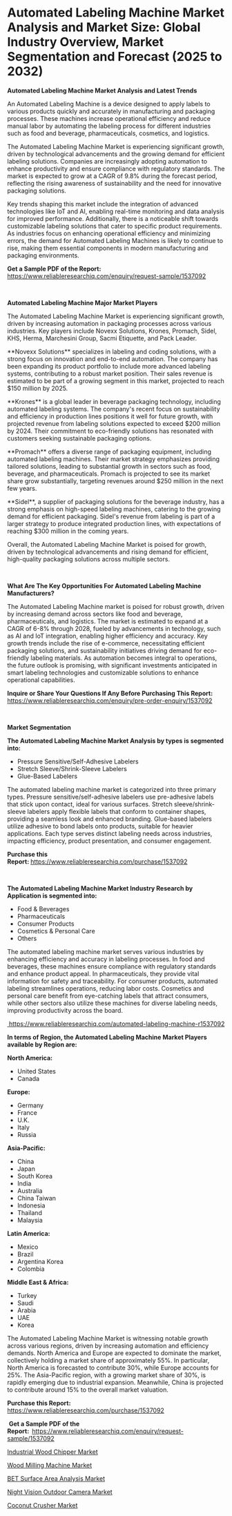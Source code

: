<p><h1>Automated Labeling Machine Market Analysis and Market Size: Global Industry Overview, Market Segmentation and Forecast (2025 to 2032)</h1></p><p><strong>Automated Labeling Machine Market Analysis and Latest Trends</strong></p>
<p><p>An Automated Labeling Machine is a device designed to apply labels to various products quickly and accurately in manufacturing and packaging processes. These machines increase operational efficiency and reduce manual labor by automating the labeling process for different industries such as food and beverage, pharmaceuticals, cosmetics, and logistics. </p><p>The Automated Labeling Machine Market is experiencing significant growth, driven by technological advancements and the growing demand for efficient labeling solutions. Companies are increasingly adopting automation to enhance productivity and ensure compliance with regulatory standards. The market is expected to grow at a CAGR of 9.8% during the forecast period, reflecting the rising awareness of sustainability and the need for innovative packaging solutions. </p><p>Key trends shaping this market include the integration of advanced technologies like IoT and AI, enabling real-time monitoring and data analysis for improved performance. Additionally, there is a noticeable shift towards customizable labeling solutions that cater to specific product requirements. As industries focus on enhancing operational efficiency and minimizing errors, the demand for Automated Labeling Machines is likely to continue to rise, making them essential components in modern manufacturing and packaging environments.</p></p>
<p><strong>Get a Sample PDF of the Report:&nbsp;</strong> <a href="https://www.reliableresearchiq.com/enquiry/request-sample/1537092?utm_campaign=1144&utm_medium=2&utm_source=Github&utm_content=ia&utm_term=11042025&utm_id=automated-labeling-machine">https://www.reliableresearchiq.com/enquiry/request-sample/1537092</a></p>
<p>&nbsp;</p>
<p><strong>Automated Labeling Machine Major Market Players</strong></p>
<p><p>The Automated Labeling Machine Market is experiencing significant growth, driven by increasing automation in packaging processes across various industries. Key players include Novexx Solutions, Krones, Promach, Sidel, KHS, Herma, Marchesini Group, Sacmi Etiquette, and Pack Leader.</p><p>**Novexx Solutions** specializes in labeling and coding solutions, with a strong focus on innovation and end-to-end automation. The company has been expanding its product portfolio to include more advanced labeling systems, contributing to a robust market position. Their sales revenue is estimated to be part of a growing segment in this market, projected to reach $150 million by 2025.</p><p>**Krones** is a global leader in beverage packaging technology, including automated labeling systems. The company's recent focus on sustainability and efficiency in production lines positions it well for future growth, with projected revenue from labeling solutions expected to exceed $200 million by 2024. Their commitment to eco-friendly solutions has resonated with customers seeking sustainable packaging options.</p><p>**Promach** offers a diverse range of packaging equipment, including automated labeling machines. Their market strategy emphasizes providing tailored solutions, leading to substantial growth in sectors such as food, beverage, and pharmaceuticals. Promach is projected to see its market share grow substantially, targeting revenues around $250 million in the next few years.</p><p>**Sidel**, a supplier of packaging solutions for the beverage industry, has a strong emphasis on high-speed labeling machines, catering to the growing demand for efficient packaging. Sidel's revenue from labeling is part of a larger strategy to produce integrated production lines, with expectations of reaching $300 million in the coming years.</p><p>Overall, the Automated Labeling Machine Market is poised for growth, driven by technological advancements and rising demand for efficient, high-quality packaging solutions across multiple sectors.</p></p>
<p>&nbsp;</p>
<p><strong>What Are The Key Opportunities For Automated Labeling Machine Manufacturers?</strong></p>
<p><p>The Automated Labeling Machine market is poised for robust growth, driven by increasing demand across sectors like food and beverage, pharmaceuticals, and logistics. The market is estimated to expand at a CAGR of 6-8% through 2028, fueled by advancements in technology, such as AI and IoT integration, enabling higher efficiency and accuracy. Key growth trends include the rise of e-commerce, necessitating efficient packaging solutions, and sustainability initiatives driving demand for eco-friendly labeling materials. As automation becomes integral to operations, the future outlook is promising, with significant investments anticipated in smart labeling technologies and customizable solutions to enhance operational capabilities.</p></p>
<p><strong>Inquire or Share Your Questions If Any Before Purchasing This Report:</strong> <a href="https://www.reliableresearchiq.com/enquiry/pre-order-enquiry/1537092?utm_campaign=1144&utm_medium=2&utm_source=Github&utm_content=ia&utm_term=11042025&utm_id=automated-labeling-machine">https://www.reliableresearchiq.com/enquiry/pre-order-enquiry/1537092</a></p>
<p>&nbsp;</p>
<p><strong>Market Segmentation</strong></p>
<p><strong>The Automated Labeling Machine Market Analysis by types is segmented into:</strong></p>
<p><ul><li>Pressure Sensitive/Self-Adhesive Labelers</li><li>Stretch Sleeve/Shrink-Sleeve Labelers</li><li>Glue-Based Labelers</li></ul></p>
<p><p>The automated labeling machine market is categorized into three primary types. Pressure sensitive/self-adhesive labelers use pre-adhesive labels that stick upon contact, ideal for various surfaces. Stretch sleeve/shrink-sleeve labelers apply flexible labels that conform to container shapes, providing a seamless look and enhanced branding. Glue-based labelers utilize adhesive to bond labels onto products, suitable for heavier applications. Each type serves distinct labeling needs across industries, impacting efficiency, product presentation, and consumer engagement.</p></p>
<p><strong>Purchase this Report:&nbsp;</strong><a href="https://www.reliableresearchiq.com/purchase/1537092?utm_campaign=1144&utm_medium=2&utm_source=Github&utm_content=ia&utm_term=11042025&utm_id=automated-labeling-machine">https://www.reliableresearchiq.com/purchase/1537092</a></p>
<p>&nbsp;</p>
<p><strong>The Automated Labeling Machine Market Industry Research by Application is segmented into:</strong></p>
<p><ul><li>Food & Beverages</li><li>Pharmaceuticals</li><li>Consumer Products</li><li>Cosmetics & Personal Care</li><li>Others</li></ul></p>
<p><p>The automated labeling machine market serves various industries by enhancing efficiency and accuracy in labeling processes. In food and beverages, these machines ensure compliance with regulatory standards and enhance product appeal. In pharmaceuticals, they provide vital information for safety and traceability. For consumer products, automated labeling streamlines operations, reducing labor costs. Cosmetics and personal care benefit from eye-catching labels that attract consumers, while other sectors also utilize these machines for diverse labeling needs, improving productivity across the board.</p></p>
<p><a href="https://www.reliableresearchiq.com/automated-labeling-machine-r1537092?utm_campaign=1144&utm_medium=2&utm_source=Github&utm_content=ia&utm_term=11042025&utm_id=automated-labeling-machine">&nbsp;https://www.reliableresearchiq.com/automated-labeling-machine-r1537092</a></p>
<p><strong>In terms of Region, the Automated Labeling Machine Market Players available by Region are:</strong></p>
<p>
    <p> <strong> North America: </strong>
        <ul>
            <li>United States</li>
            <li>Canada</li>
        </ul>
        </p> 
    <p> <strong> Europe: </strong>
        <ul>
            <li>Germany</li>
            <li>France</li>
            <li>U.K.</li>
            <li>Italy</li>
            <li>Russia</li>
        </ul>
        </p> 
    <p> <strong> Asia-Pacific: </strong>
        <ul>
            <li>China</li>
            <li>Japan</li>
            <li>South Korea</li>
            <li>India</li>
            <li>Australia</li>
            <li>China Taiwan</li>
            <li>Indonesia</li>
            <li>Thailand</li>
            <li>Malaysia</li>
        </ul>
        </p> 
    <p> <strong> Latin America: </strong>
        <ul>
            <li>Mexico</li>
            <li>Brazil</li>
            <li>Argentina Korea</li>
            <li>Colombia</li>
        </ul>
        </p> 
    <p> <strong> Middle East & Africa: </strong>
        <ul>
            <li>Turkey</li>
            <li>Saudi</li>
            <li>Arabia</li>
            <li>UAE</li>
            <li>Korea</li>
        </ul>
    </p>
    </p>
<p><p>The Automated Labeling Machine Market is witnessing notable growth across various regions, driven by increasing automation and efficiency demands. North America and Europe are expected to dominate the market, collectively holding a market share of approximately 55%. In particular, North America is forecasted to contribute 30%, while Europe accounts for 25%. The Asia-Pacific region, with a growing market share of 30%, is rapidly emerging due to industrial expansion. Meanwhile, China is projected to contribute around 15% to the overall market valuation.</p></p>
<p><strong>Purchase this Report: </strong><a href="https://www.reliableresearchiq.com/purchase/1537092?utm_campaign=1144&utm_medium=2&utm_source=Github&utm_content=ia&utm_term=11042025&utm_id=automated-labeling-machine">https://www.reliableresearchiq.com/purchase/1537092</a></p>
<p>&nbsp;<strong>Get a Sample PDF of the Report:&nbsp;&nbsp;</strong><a href="https://www.reliableresearchiq.com/enquiry/request-sample/1537092?utm_campaign=1144&utm_medium=2&utm_source=Github&utm_content=ia&utm_term=11042025&utm_id=automated-labeling-machine">https://www.reliableresearchiq.com/enquiry/request-sample/1537092</a></p>
<p><strong></strong></p>
<p><p><a href="https://github.com/felishtimoti/Market-Research-Report-List-1/blob/main/industrial-wood-chipper-market.md?utm_campaign=1144&utm_medium=2&utm_source=Github&utm_content=ia&utm_term=11042025&utm_id=automated-labeling-machine">Industrial Wood Chipper Market</a></p><p><a href="https://github.com/muhjanaidu/Market-Research-Report-List-1/blob/main/wood-milling-machine-market.md?utm_campaign=1144&utm_medium=2&utm_source=Github&utm_content=ia&utm_term=11042025&utm_id=automated-labeling-machine">Wood Milling Machine Market</a></p><p><a href="https://github.com/peggiputra7o/Market-Research-Report-List-1/blob/main/bet-surface-area-analysis-market.md?utm_campaign=1144&utm_medium=2&utm_source=Github&utm_content=ia&utm_term=11042025&utm_id=automated-labeling-machine">BET Surface Area Analysis Market</a></p><p><a href="https://github.com/lestymbango/Market-Research-Report-List-1/blob/main/night-vision-outdoor-camera-market.md?utm_campaign=1144&utm_medium=2&utm_source=Github&utm_content=ia&utm_term=11042025&utm_id=automated-labeling-machine">Night Vision Outdoor Camera Market</a></p><p><a href="https://github.com/briandahm87/Market-Research-Report-List-1/blob/main/coconut-crusher-market.md?utm_campaign=1144&utm_medium=2&utm_source=Github&utm_content=ia&utm_term=11042025&utm_id=automated-labeling-machine">Coconut Crusher Market</a></p></p>